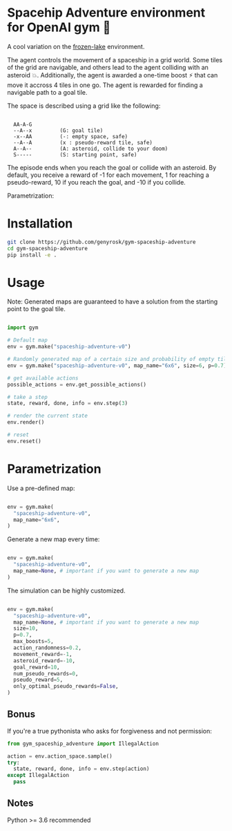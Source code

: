 # Spacehip Adventure environment for OpenAI gym 🚀

A cool variation on the [frozen-lake](https://gym.openai.com/envs/FrozenLake-v0/) environment.

The agent controls the movement of a spaceship in a grid world.
Some tiles of the grid are navigable, and others lead to the agent colliding with an asteroid 💥.
Additionally, the agent is awarded a one-time boost ⚡ that can move it accross 4 tiles in one go.
The agent is rewarded for finding a navigable path to a goal tile.

The space is described using a grid like the following:

```

  AA-A-G
  --A--x         (G: goal tile)
  -x--AA         (-: empty space, safe)
  --A--A         (x : pseudo-reward tile, safe)
  A--A--         (A: asteroid, collide to your doom)
  S-----         (S: starting point, safe)

```

The episode ends when you reach the goal or collide with an asteroid.
By default, you receive a reward of -1 for each movement, 1 for reaching a pseudo-reward, 10 if you reach the goal, and -10 if you collide.

Parametrization:

# Installation

```bash
git clone https://github.com/genyrosk/gym-spaceship-adventure
cd gym-spaceship-adventure
pip install -e .
```

# Usage

Note: Generated maps are guaranteed to have a solution from the starting point to the goal tile.

```python

import gym

# Default map
env = gym.make("spaceship-adventure-v0")

# Randomly generated map of a certain size and probability of empty tile `p`
env = gym.make("spaceship-adventure-v0", map_name="6x6", size=6, p=0.7)

# get available actions
possible_actions = env.get_possible_actions()

# take a step
state, reward, done, info = env.step(3)

# render the current state
env.render()

# reset
env.reset()

```


# Parametrization

Use a pre-defined map:

```python

env = gym.make(
  "spaceship-adventure-v0",
  map_name="6x6",
)

```

Generate a new map every time:

```python

env = gym.make(
  "spaceship-adventure-v0",
  map_name=None, # important if you want to generate a new map
)

```

The simulation can be highly customized.

```python

env = gym.make(
  "spaceship-adventure-v0",
  map_name=None, # important if you want to generate a new map
  size=10,
  p=0.7,
  max_boosts=5,
  action_randomness=0.2,
  movement_reward=-1,
  asteroid_reward=-10,
  goal_reward=10,
  num_pseudo_rewards=0,
  pseudo_reward=5,
  only_optimal_pseudo_rewards=False,
)

```


## Bonus

If you're a true pythonista who asks for forgiveness and not permission:

```python
from gym_spaceship_adventure import IllegalAction

action = env.action_space.sample()
try:
  state, reward, done, info = env.step(action)
except IllegalAction
  pass

```


## Notes

Python >= 3.6 recommended
